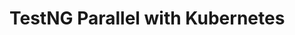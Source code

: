 #  TestNG Parallel with Kubernetes

[comment]: <> (minikube start --driver=virtualbox)

[comment]: <> (wget https://dl.google.com/linux/direct/google-chrome-stable_current_amd64.deb)

[comment]: <> (wget https://chromedriver.storage.googleapis.com/2.37/chromedriver_linux64.zip)

[comment]: <> (kubectl create -f selenium-hub-deployment.yaml)

[comment]: <> (kubectl get all -l name=selenium-hub)

[comment]: <> (kubectl expose deployment selenium-hub-deployment --type=NodePort --port=4444)

[comment]: <> (minikube service selenium-hub-deployment --url)

[comment]: <> (kubectl create -f selenium-node-chrome-deployment.yml)

[comment]: <> (kubectl scale deployment.apps/selenium-node-chrome-deployment --replicas=2)

[comment]: <> (kubectl get pods)

[comment]: <> (kubectl delete --all deployments)

[comment]: <> (kubectl delete --all services)

[comment]: <> (kubectl get all)